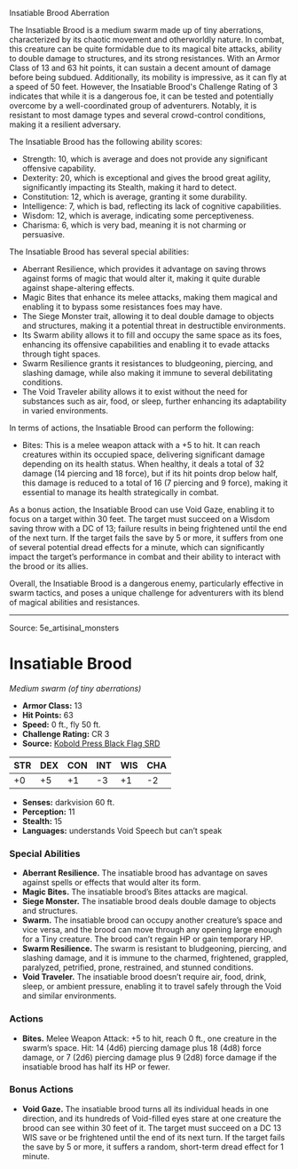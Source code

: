 <MonsterName/>Insatiable Brood</MonsterName>
<CreatureType/>Aberration</CreatureType>

<summary>The Insatiable Brood is a medium swarm made up of tiny aberrations, characterized by its chaotic movement and otherworldly nature. In combat, this creature can be quite formidable due to its magical bite attacks, ability to double damage to structures, and its strong resistances. With an Armor Class of 13 and 63 hit points, it can sustain a decent amount of damage before being subdued. Additionally, its mobility is impressive, as it can fly at a speed of 50 feet. However, the Insatiable Brood's Challenge Rating of 3 indicates that while it is a dangerous foe, it can be tested and potentially overcome by a well-coordinated group of adventurers. Notably, it is resistant to most damage types and several crowd-control conditions, making it a resilient adversary. </summary>

<detail>

The Insatiable Brood has the following ability scores:
- Strength: 10, which is average and does not provide any significant offensive capability.
- Dexterity: 20, which is exceptional and gives the brood great agility, significantly impacting its Stealth, making it hard to detect.
- Constitution: 12, which is average, granting it some durability.
- Intelligence: 7, which is bad, reflecting its lack of cognitive capabilities.
- Wisdom: 12, which is average, indicating some perceptiveness.
- Charisma: 6, which is very bad, meaning it is not charming or persuasive.

The Insatiable Brood has several special abilities:
- Aberrant Resilience, which provides it advantage on saving throws against forms of magic that would alter it, making it quite durable against shape-altering effects.
- Magic Bites that enhance its melee attacks, making them magical and enabling it to bypass some resistances foes may have.
- The Siege Monster trait, allowing it to deal double damage to objects and structures, making it a potential threat in destructible environments.
- Its Swarm ability allows it to fill and occupy the same space as its foes, enhancing its offensive capabilities and enabling it to evade attacks through tight spaces.
- Swarm Resilience grants it resistances to bludgeoning, piercing, and slashing damage, while also making it immune to several debilitating conditions.
- The Void Traveler ability allows it to exist without the need for substances such as air, food, or sleep, further enhancing its adaptability in varied environments.

In terms of actions, the Insatiable Brood can perform the following:
- Bites: This is a melee weapon attack with a +5 to hit. It can reach creatures within its occupied space, delivering significant damage depending on its health status. When healthy, it deals a total of 32 damage (14 piercing and 18 force), but if its hit points drop below half, this damage is reduced to a total of 16 (7 piercing and 9 force), making it essential to manage its health strategically in combat.

As a bonus action, the Insatiable Brood can use Void Gaze, enabling it to focus on a target within 30 feet. The target must succeed on a Wisdom saving throw with a DC of 13; failure results in being frightened until the end of the next turn. If the target fails the save by 5 or more, it suffers from one of several potential dread effects for a minute, which can significantly impact the target’s performance in combat and their ability to interact with the brood or its allies.

Overall, the Insatiable Brood is a dangerous enemy, particularly effective in swarm tactics, and poses a unique challenge for adventurers with its blend of magical abilities and resistances.</detail>



---

Source: 5e_artisinal_monsters

# Insatiable Brood

*Medium swarm (of tiny aberrations)*

- **Armor Class:** 13
- **Hit Points:** 63
- **Speed:** 0 ft., fly 50 ft.
- **Challenge Rating:** CR 3
- **Source:** [Kobold Press Black Flag SRD](https://koboldpress.com/black-flag-roleplaying/)

| STR | DEX | CON | INT | WIS | CHA |
| --- | --- | --- | --- | --- | --- |
| +0 | +5 | +1 | -3 | +1 | -2 |

- **Senses:** darkvision 60 ft.
- **Perception:** 11
- **Stealth:** 15
- **Languages:** understands Void Speech but can’t speak

### Special Abilities

- **Aberrant Resilience.** The insatiable brood has advantage on saves against spells or effects that would alter its form.
- **Magic Bites.** The insatiable brood’s Bites attacks are magical.
- **Siege Monster.** The insatiable brood deals double damage to objects and structures.
- **Swarm.** The insatiable brood can occupy another creature’s space and vice versa, and the brood can move through any opening large enough for a Tiny creature. The brood can’t regain HP or gain temporary HP.
- **Swarm Resilience.** The swarm is resistant to bludgeoning, piercing, and slashing damage, and it is immune to the charmed, frightened, grappled, paralyzed, petrified, prone, restrained, and stunned conditions.
- **Void Traveler.** The insatiable brood doesn’t require air, food, drink, sleep, or ambient pressure, enabling it to travel safely through the Void and similar environments.

### Actions

- **Bites.** Melee Weapon Attack: +5 to hit, reach 0 ft., one creature in the swarm’s space. Hit: 14 (4d6) piercing damage plus 18 (4d8) force damage, or 7 (2d6) piercing damage plus 9 (2d8) force damage if the insatiable brood has half its HP or fewer.

### Bonus Actions

- **Void Gaze.** The insatiable brood turns all its individual heads in one direction, and its hundreds of Void-filled eyes stare at one creature the brood can see within 30 feet of it. The target must succeed on a DC 13 WIS save or be frightened until the end of its next turn. If the target fails the save by 5 or more, it suffers a random, short-term dread effect for 1 minute.



